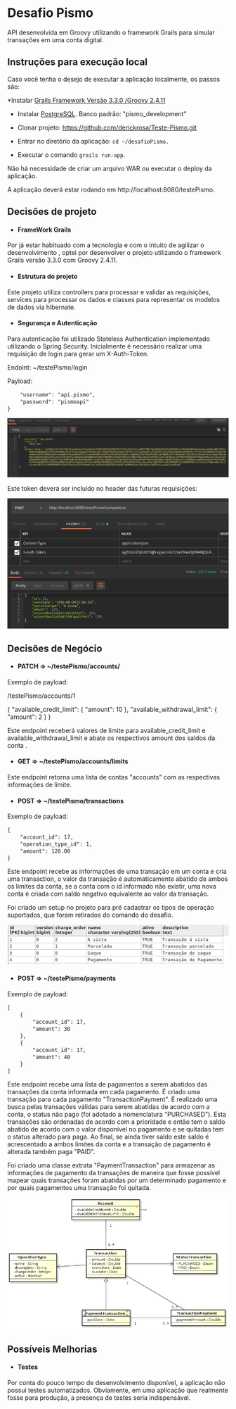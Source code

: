 # Desafio Pismo

API desenvolvida em Groovy utilizando o framework Grails para simular transações em uma conta digital.

## Instruções para execução local

Caso vocẽ tenha o desejo de executar a aplicação localmente, os passos são:

*Instalar <a href="https://docs.grails.org/latest/guide/gettingStarted.html">Grails Framework Versão 3.3.0 /Groovy 2.4.11</a>

* Instalar <a href="https://www.postgresql.org/download/">PostgreSQL</a>. Banco padrão: "pismo_development"

* Clonar projeto: https://github.com/derickrosa/Teste-Pismo.git

* Entrar no diretório da aplicação: ```cd ~/desafioPismo.```

* Executar o comando ```grails run-app```.

Não há necessidade de criar um arquivo WAR ou executar o deploy da aplicação.

A aplicação deverá estar rodando em http://localhost:8080/testePismo.

## Decisões de projeto

+ #### FrameWork Grails
Por já estar habituado com a tecnologia e com o intuito de agilizar o desenvolvimento , optei por desenvolver o projeto utilizando o framework Grails versão 3.3.0 com Groovy 2.4.11.

+ #### Estrutura do projeto
Este projeto utiliza controllers para processar e validar as requisições, services para processar os dados e classes para representar os modelos de dados via hibernate.

+ #### Segurança e Autenticação
Para autenticação foi utilizado Stateless Authentication implementado utilizando o Spring Security.
Inicialmente é necessário realizar uma requisição de login para gerar um X-Auth-Token.

Endoint: ~/testePismo/login

Payload:

```{
    "username": "api.pismo",
    "password": "pismoapi"
}
```

<p align="center">
  <img src="https://github.com/derickrosa/Teste-Pismo/blob/master/token.png">
</p>

Este token deverá ser incluído no header das futuras requisições:

<p align="center">
  <img src="https://github.com/derickrosa/Teste-Pismo/blob/master/envio_requisi%C3%A7%C3%A3o.png">
</p>

## Decisões de Negócio

+ #### PATCH => ~/testePismo/accounts/<id>

Exemplo de payload:

/testePismo/accounts/1

  {
	"available_credit_limit": {
		"amount": 10
	},
	"available_withdrawal_limit": {
		"amount": 2
	}
}
  
Este endpoint receberá valores de limite para available_credit_limit e available_withdrawal_limit e abate os respectivos amount dos saldos da conta <id>.
  
+ #### GET   => ~/testePismo/accounts/limits

Este endpoint retorna uma lista de contas "accounts" com as respectivas informações de limite.
  
+ #### POST  => ~/testePismo/transactions

Exemplo de payload:

```
{
	"account_id": 17, 
	"operation_type_id": 1, 
	"amount": 120.00
}
```

Este endpoint recebe as informações de uma transação em um conta e cria uma transaction, o valor da transação é automaticamente abatido de ambos os limites da conta, se a conta com o id informado não existir, uma nova conta é criada com saldo negativo equivalente ao valor da transação.

Foi criado um setup no projeto para pré cadastrar os tipos de operação suportados, que foram retirados do comando do desafio.
<p align="center">
  <img src="https://github.com/derickrosa/Teste-Pismo/blob/master/tabela_operation_type.png">
</p>
  
+ #### POST  => ~/testePismo/payments

Exemplo de payload:
```
[
	{
		"account_id": 17, 
		"amount": 30
	},
	{
		"account_id": 17, 
		"amount": 40
	}
]
```

Este endpoint recebe uma lista de pagamentos a serem abatidos das transações da conta informada em cada pagamento. É criado uma transação para cada pagamento "TransactionPayment". É realizado uma busca pelas transações válidas para serem abatidas de acordo com a conta, o status não pago (foi adotado a nomenclatura "PURCHASED"). Esta transações são ordenadas de acordo com a prioridade e então tem o saldo abatido de acordo com o valor disponível no pagamento e se quitadas tem o status alterado para paga. Ao final, se ainda tiver saldo este saldo é acrescentado a ambos limites da conta e a transação de pagamento é alterada também paga "PAID". 

Foi criado uma classe extrata "PaymentTransaction" para armazenar as informações de pagamento da transações de maneira que fosse possível mapear quais transações foram abatidas por um determinado pagamento e por quais pagamentos uma transação foi quitada.

<p align="center">
  <img src="https://github.com/derickrosa/Teste-Pismo/blob/master/diagrama_classes_account.png">
</p>

## Possíveis Melhorias

+ #### Testes

Por conta do pouco tempo de desenvolvimento disponível, a aplicação não possui testes automatizados. Obviamente, em uma aplicação que realmente fosse para produção, a presença de testes seria indispensável.
